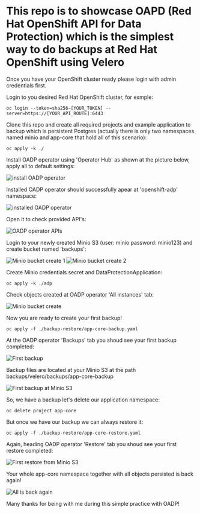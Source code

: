 # This repo is to showcase OAPD (Red Hat OpenShift API for Data Protection) which is the simplest way to do backups at Red Hat OpenShift using Velero

Once you have your OpenShift cluster ready please login with admin credentials first.

Login to you desired Red Hat OpenShift cluster, for exmple:

`` oc login --token=sha256~[YOUR_TOKEN] --server=https://[YOUR_API_ROUTE]:6443 ``

Clone this repo and create all required projects and example application to backup which is persistent Postgres (actually there is only two namespaces named minio and app-core that hold all of this scenario):
```
oc apply -k ./
```
Install OADP operator using 'Operator Hub' as shown at the picture below, apply all to default settings:

![install OADP operator](./images/1.png)

Installed OADP operator should successfully apear at 'openshift-adp' namespace:

![installed OADP operator](./images/2.png)

Open it to check provided API's:

![OADP operator APIs](./images/3.png)

Login to your newly created Minio S3 (user: minio password: minio123) and create bucket named 'backups':

![Minio bucket create 1](./images/4.png)
![Minio bucket create 2](./images/5.png)

Create Minio credentials secret and DataProtectionApplication:

```
oc apply -k ./adp
```

Check objects created at OADP operator 'All instances' tab:

![Minio bucket create](./images/6.png)

Now you are ready to create your first backup!

```
oc apply -f ./backup-restore/app-core-backup.yaml
```

At the OADP operator 'Backups' tab you shoud see your first backup completed:

![First backup](./images/7.png)

Backup files are located at your Minio S3 at the path backups/velero/backups/app-core-backup

![First backup at Minio S3](./images/8.png)

So, we have a backup let's delete our application namespace:

```
oc delete project app-core
```

But once we have our backup we can always restore it:

```
oc apply -f ./backup-restore/app-core-restore.yaml
```

Again, heading OADP operator 'Restore' tab you shoud see your first restore completed:

![First restore from Minio S3](./images/9.png)

Your whole app-core namespace together with all objects persisted is back again!

![All is back again](./images/10.png)

Many thanks for being with me during this simple practice with OADP!


